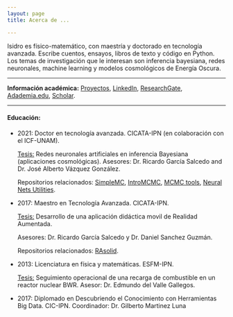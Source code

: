 ```yaml
---
layout: page
title: Acerca de ...

---
```


Isidro es físico-matemático, con maestría y doctorado en tecnología avanzada. Escribe cuentos, ensayos, libros de texto y código en Python. Los temas de investigación que le interesan son inferencia bayesiana, redes neuronales, machine learning y modelos cosmológicos de Energía Oscura.

-------------------------------------------------------------
**Información académica:** [Proyectos](portfolio.md), [LinkedIn](https://www.linkedin.com/in/isidro-gomez-vargas/), [ResearchGate](https://www.researchgate.net/profile/Isidro_Gomez-Vargas2), [Adademia.edu](https://ipn.academia.edu/IsidroGómezVargas), [Scholar](https://scholar.google.com.mx/citations?user=c9OLfMcAAAAJ&hl=es).

---------

####	Educación:

- 	2021: Doctor en tecnología avanzada. CICATA-IPN (en colaboración con el ICF-UNAM).

    [Tesis:](phdthesis.com) Redes neuronales artificiales en inferencia Bayesiana (aplicaciones cosmológicas).  Asesores: Dr. Ricardo García Salcedo and Dr. José Alberto Vázquez González.    

	Repositorios relacionados: [SimpleMC](https://github.com/ja-vazquez/SimpleMC), [IntroMCMC](https://github.com/igomezv/IntroMCMC), [MCMC tools](https://github.com/igomezv/mcmcTools),  [Neural Nets Utilities](https://github.com/igomezv/neural_nets_utilities).

- 	2017: Maestro en Tecnología Avanzada. CICATA-IPN.

	[Tesis:](https://www.academia.edu/35480448/Dise%C3%B1o_y_desarrollo_de_una_aplicaci%C3%B3n_para_dispositivos_m%C3%B3viles_de_realidad_aumentada) Desarrollo de una aplicación didáctica movil de Realidad Aumentada. 

	Asesores: Dr. Ricardo García Salcedo y Dr. Daniel Sanchez Guzmán.

	Repositorios relacionados: [RAsolid](https://github.com/igomezv/RAsolidsrev).
        
-	2013: Licenciatura en física y matemáticas. ESFM-IPN.

	[Tesis:](href=https://www.academia.edu/35480399/Seguimiento_operacional_de_una_recarga_de_combustible_de_un_reactor_BWR_con_SIMULATE_3) Seguimiento operacional de una recarga de combustible en un reactor nuclear BWR.  Asesor: Dr. Edmundo del Valle Gallegos.
    

- 	2017: Diplomado en Descubriendo el Conocimiento con Herramientas Big Data. CIC-IPN. Coordinador: Dr. Gilberto Martinez Luna

<!--stackedit_data:
eyJoaXN0b3J5IjpbLTEwMjg3OTk4ODgsLTE3MTc2MjYzNTddfQ
==
-->